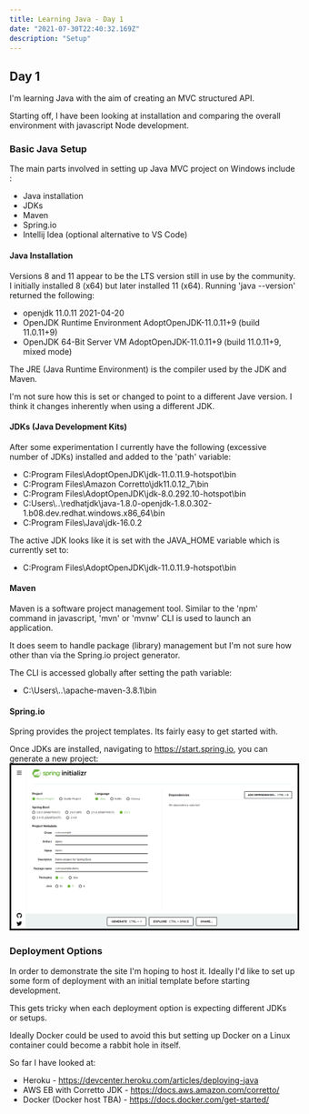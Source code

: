 ```yaml
---
title: Learning Java - Day 1
date: "2021-07-30T22:40:32.169Z"
description: "Setup"
---
```


## Day 1
I'm learning Java with the aim of creating an MVC structured API.

Starting off, I have been looking at installation and comparing the overall environment with javascript Node development.

### Basic Java Setup
The main parts involved in setting up Java MVC project on Windows include :
- Java installation
- JDKs
- Maven
- Spring.io
- Intellij Idea (optional alternative to VS Code)



#### Java Installation
Versions 8 and 11 appear to be the LTS version still in use by the community. I initially installed 8 (x64) but later installed 11 (x64). Running 'java \-\-version' returned the following:
- openjdk 11.0.11 2021-04-20
- OpenJDK Runtime Environment AdoptOpenJDK-11.0.11+9 (build 11.0.11+9)
- OpenJDK 64-Bit Server VM AdoptOpenJDK-11.0.11+9 (build 11.0.11+9, mixed mode) 

The JRE (Java Runtime Environment) is the compiler used by the JDK and Maven. 

I'm not sure how this is set or changed to point to a different Jave version. I think it changes inherently when using a different JDK.

#### JDKs (Java Development Kits)
 After some experimentation I currently have the following (excessive number of JDKs) installed and added to the 'path' variable:
  - C:Program Files\AdoptOpenJDK\jdk-11.0.11.9-hotspot\bin
  - C:Program Files\Amazon Corretto\jdk11.0.12_7\bin
  - C:Program Files\AdoptOpenJDK\jdk-8.0.292.10-hotspot\bin
  - C:Users\\..\redhatjdk\java-1.8.0-openjdk-1.8.0.302-1.b08.dev.redhat.windows.x86_64\bin
  - C:Program Files\Java\jdk-16.0.2

The active JDK looks like it is set with the JAVA\_HOME variable which is currently set to:
- C:Program Files\AdoptOpenJDK\jdk-11.0.11.9-hotspot\bin


#### Maven
Maven is a software project management tool. Similar to the 'npm' command in javascript, 'mvn' or 'mvnw' CLI is used to launch an application. 

It does seem to handle package (library) management but I'm not sure how other than via the Spring.io project generator.

The CLI is accessed globally after setting the path variable:
- C:\Users\\..\apache-maven-3.8.1\bin 

#### Spring.io
Spring provides the project templates. Its fairly easy to get started with.

Once JDKs are installed, navigating to https://start.spring.io, you can generate a new project:
<img src="./spring.png" alt="Spring Generator" width="600" style="border-style:solid;"/>


### Deployment Options
In order to demonstrate the site I'm hoping to host it. Ideally I'd like to set up some form of deployment with an initial template before starting development. 

This gets tricky when each deployment option is expecting different JDKs or setups. 

Ideally Docker could be used to avoid this but setting up Docker on a Linux container could become a rabbit hole in itself. 

So far I have looked at:
 - Heroku - <a href="https://devcenter.heroku.com/articles/deploying-java" target="blank">https://devcenter.heroku.com/articles/deploying-java</a>
 - AWS EB with Corretto JDK - <a href="https://docs.aws.amazon.com/corretto/" target="blank">https://docs.aws.amazon.com/corretto/</a>
 - Docker (Docker host TBA) - <a href="https://docs.docker.com/get-started/" target="blank">https://docs.docker.com/get-started/</a>